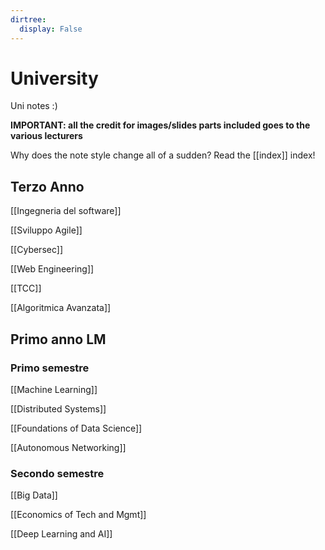 ```yaml
---
dirtree:
  display: False
---
```


# University

Uni notes :)

**IMPORTANT: all the credit for images/slides parts included goes to the various lecturers** 

Why does the note style change all of a sudden? Read the [[index]] index!

## Terzo Anno 

[[Ingegneria del software]]

[[Sviluppo Agile]]

[[Cybersec]]

[[Web Engineering]]

[[TCC]]

[[Algoritmica Avanzata]]

## Primo anno LM

### Primo semestre

[[Machine Learning]]

[[Distributed Systems]]

[[Foundations of Data Science]]

[[Autonomous Networking]]

### Secondo semestre

[[Big Data]]

[[Economics of Tech and Mgmt]]

[[Deep Learning and AI]]

